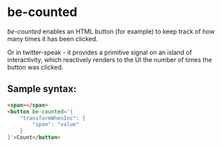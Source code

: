 # be-counted

*be-counted* enables an HTML button (for example) to keep track of how many times it has been clicked.

Or in twitter-speak - it provides a primitive signal on an island of interactivity, which reactively renders to the UI the number of times the button was clicked.

## Sample syntax:

```html
<span></span>
<button be-counted='{
    "transformWhenInc": {
        "span": "value"
    }
}'>Count</button>
```
